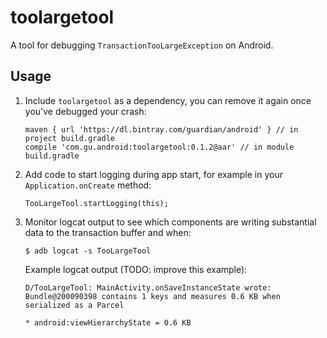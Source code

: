 # toolargetool

A tool for debugging `TransactionTooLargeException` on Android.

## Usage

1. Include `toolargetool` as a dependency, you can remove it again once you've debugged your crash:

       maven { url 'https://dl.bintray.com/guardian/android' } // in project build.gradle
       compile 'com.gu.android:toolargetool:0.1.2@aar' // in module build.gradle

2. Add code to start logging during app start, for example in your `Application.onCreate` method:

       TooLargeTool.startLogging(this);

3. Monitor logcat output to see which components are writing substantial data to the transaction
   buffer and when:

       $ adb logcat -s TooLargeTool

   Example logcat output (TODO: improve this example):

       D/TooLargeTool: MainActivity.onSaveInstanceState wrote: Bundle@200090398 contains 1 keys and measures 0.6 KB when serialized as a Parcel
                                                                               * android:viewHierarchyState = 0.6 KB